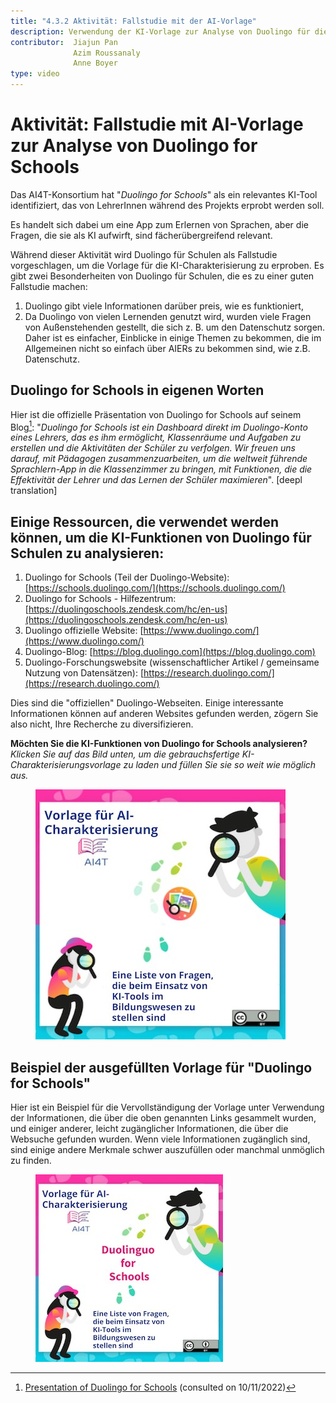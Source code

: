 ```yaml
---
title: "4.3.2 Aktivität: Fallstudie mit der AI-Vorlage"
description: Verwendung der KI-Vorlage zur Analyse von Duolingo für die Schule
contributor:  Jiajun Pan
              Azim Roussanaly
              Anne Boyer
type: video
---
```


# Aktivität: Fallstudie mit AI-Vorlage zur Analyse von Duolingo for Schools

Das AI4T-Konsortium hat "*Duolingo for Schools*" als ein relevantes KI-Tool identifiziert, das von LehrerInnen während des Projekts erprobt werden soll.

Es handelt sich dabei um eine App zum Erlernen von Sprachen, aber die Fragen, die sie als KI aufwirft, sind fächerübergreifend relevant.

Während dieser Aktivität wird Duolingo für Schulen als Fallstudie vorgeschlagen, um die Vorlage für die KI-Charakterisierung zu erproben. Es gibt zwei Besonderheiten von Duolingo für Schulen, die es zu einer guten Fallstudie machen:

1. Duolingo gibt viele Informationen darüber preis, wie es funktioniert,
2. Da Duolingo von vielen Lernenden genutzt wird, wurden viele Fragen von Außenstehenden gestellt, die sich z. B. um den Datenschutz sorgen. Daher ist es einfacher, Einblicke in einige Themen zu bekommen, die im Allgemeinen nicht so einfach über AIERs zu bekommen sind, wie z.B. Datenschutz.

## Duolingo for Schools in eigenen Worten

Hier ist die offizielle Präsentation von Duolingo for Schools auf seinem Blog[^1]: "*Duolingo for Schools ist ein Dashboard direkt im Duolingo-Konto eines Lehrers, das es ihm ermöglicht, Klassenräume und Aufgaben zu erstellen und die Aktivitäten der Schüler zu verfolgen. Wir freuen uns darauf, mit Pädagogen zusammenzuarbeiten, um die weltweit führende Sprachlern-App in die Klassenzimmer zu bringen, mit Funktionen, die die Effektivität der Lehrer und das Lernen der Schüler maximieren*". [deepl translation]

## Einige Ressourcen, die verwendet werden können, um die KI-Funktionen von Duolingo für Schulen zu analysieren:

1. Duolingo for Schools (Teil der Duolingo-Website): [https://schools.duolingo.com/](https://schools.duolingo.com/)
2. Duolingo for Schools - Hilfezentrum: [https://duolingoschools.zendesk.com/hc/en-us](https://duolingoschools.zendesk.com/hc/en-us)
3. Duolingo offizielle Website: [https://www.duolingo.com/](https://www.duolingo.com/)
4. Duolingo-Blog: [https://blog.duolingo.com](https://blog.duolingo.com)
5. Duolingo-Forschungswebsite (wissenschaftlicher Artikel / gemeinsame Nutzung von Datensätzen): [https://research.duolingo.com/](https://research.duolingo.com/)

Dies sind die "offiziellen" Duolingo-Webseiten. Einige interessante Informationen können auf anderen Websites gefunden werden, zögern Sie also nicht, Ihre Recherche zu diversifizieren.

**Möchten Sie die KI-Funktionen von Duolingo for Schools analysieren?**  
_Klicken Sie auf das Bild unten, um die gebrauchsfertige KI-Charakterisierungsvorlage zu laden und füllen Sie sie so weit wie möglich aus._
<a href="Documents/AI4T-Template-Ready-to-use-DE.pdf" target="_blank">
<figure>
  <img src="Images/Ready-To-Use-AI-Template-DE.jpg" alt="A Ready to Use Template for AI Resources Characterisation"/>
</figure></a>

## Beispiel der ausgefüllten Vorlage für "Duolingo for Schools"

Hier ist ein Beispiel für die Vervollständigung der Vorlage unter Verwendung der Informationen, die über die oben genannten Links gesammelt wurden, und einiger anderer, leicht zugänglicher Informationen, die über die Websuche gefunden wurden.
Wenn viele Informationen zugänglich sind, sind einige andere Merkmale schwer auszufüllen oder manchmal unmöglich zu finden.

<a href="Documents/AI4T-Template-Case-study-Duolingo-de.pdf" target="_blank">
<figure>
  <img src="Images/Template-Duolingo-for-School-DE.jpg" alt="Completed template for Duolingo for Schools AI-features"/>
</figure></a>

[^1]: [Presentation of Duolingo for Schools](https://blog.duolingo.com/duolingo-for-schools/)
 (consulted on 10/11/2022)
